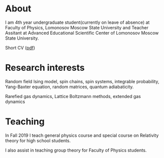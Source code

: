 # About 
I am 4th year undergraduate student(currently on leave of absence) at Faculty of Physics, Lomonosov Moscow State University and Teacher Assitant at Advanced Educational Scientific Center of Lomonosov Moscow State University.

Short CV (<a href='tikhonov_cv.pdf'>pdf</a>)

# Research interests
Random field Ising model, spin chains, spin systems, integrable probability, Yang-Baxter equation, random matrices, quantum adiabaticity.

Rarefied gas dynamics, Lattice Boltzmann methods, extended gas dynamics

# Teaching 
In Fall 2019 I teach general physics course and special course on Relativity theory for high school students.

I also assist in teaching group theory for Faculty of Physics students.

